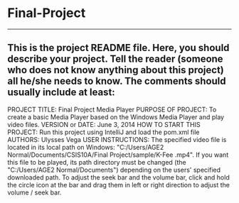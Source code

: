 Final-Project
=============
------------------------------------------------------------------------
This is the project README file. Here, you should describe your project.
Tell the reader (someone who does not know anything about this project)
all he/she needs to know. The comments should usually include at least:
------------------------------------------------------------------------

PROJECT TITLE: Final Project Media Player
PURPOSE OF PROJECT: To create a basic Media Player based on the Windows Media Player and play video files.
VERSION or DATE: June 3, 2014
HOW TO START THIS PROJECT: Run this project using IntelliJ and load the pom.xml file
AUTHORS: Ulysses Vega
USER INSTRUCTIONS: The specified video file is located in its local path on Windows: 
"C:/Users/AGE2 Normal/Documents/CSIS10A/Final Project/sample/K-Fee .mp4". 
If you want this file to be played, its path directory must be changed (the "C:/Users/AGE2 Normal/Documents") 
depending on the users' specified downloaded path. To adjust the seek bar and the volume bar, click and hold the circle icon 
at the bar and drag them in left or right direction to adjust the volume / seek bar. 
